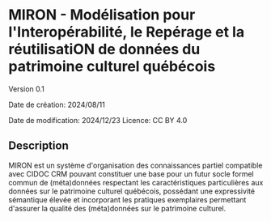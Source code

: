 # MIRON - **M**odélisation pour l'**I**nteropérabilité, le **R**epérage et la réutilisati**ON** de données du patrimoine culturel québécois

Version 0.1

Date de création: 2024/08/11

Date de modification: 2024/12/23
Licence: CC BY 4.0

## Description

MIRON est un système d'organisation des connaissances partiel compatible avec CIDOC CRM pouvant constituer une base pour un futur socle formel commun de (méta)données respectant les caractéristiques particulières aux données sur le patrimoine culturel québécois, possédant une expressivité sémantique élevée et incorporant les pratiques exemplaires permettant d'assurer la qualité des (méta)données sur le patrimoine culturel.
